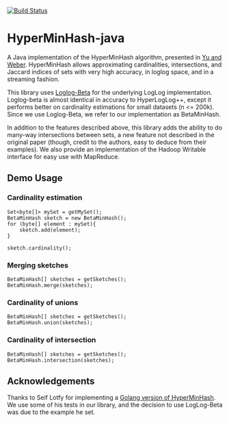 [![Build Status](https://travis-ci.org/LiveRamp/HyperMinHash-java.svg?branch=master)](https://travis-ci.org/LiveRamp/HyperMinHash-java)

# HyperMinHash-java
A Java implementation of the HyperMinHash algorithm, presented in [Yu and Weber](https://arxiv.org/pdf/1710.08436.pdf). HyperMinHash allows approximating cardinalities, intersections, and Jaccard indices of sets with very high accuracy, in loglog space, and in a streaming fashion. 

This library uses [Loglog-Beta](https://arxiv.org/pdf/1612.02284.pdf) for the underlying LogLog implementation. Loglog-beta is almost identical in accuracy to HyperLogLog++, except it performs better on cardinality estimations for small datasets (n <= 200k). Since we use Loglog-Beta, we refer to our implementation as BetaMinHash.

In addition to the features described above, this library adds the ability to do many-way intersections between sets, a new feature not described in the original paper (though, credit to the authors, easy to deduce from their examples). We also provide an implementation of the Hadoop Writable interface for easy use with MapReduce. 

## Demo Usage

### Cardinality estimation
```
Set<byte[]> mySet = getMySet();
BetaMinHash sketch = new BetaMinHash();
for (byte[] element : mySet){
    sketch.add(element);
}

sketch.cardinality(); 
``` 


### Merging sketches 
```
BetaMinHash[] sketches = getSketches();
BetaMinHash.merge(sketches); 
``` 

### Cardinality of unions
```
BetaMinHash[] sketches = getSketches();
BetaMinHash.union(sketches);
``` 

### Cardinality of intersection
```
BetaMinHash[] sketches = getSketches();
BetaMinHash.intersection(sketches);
``` 

## Acknowledgements
Thanks to Seif Lotfy for implementing a [Golang version of HyperMinHash](http://github.com/axiomhq/hyperminhash). We use some of his tests in our library, and the decision to use LogLog-Beta was due to the example he set. 
